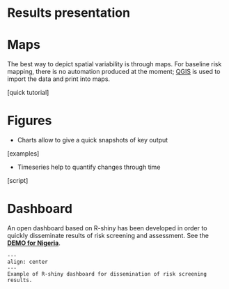 # Results presentation

[//]: # (Comment)

# Maps
The best way to depict spatial variability is through maps.
For baseline risk mapping, there is no automation produced at the moment; [QGIS](external-tools.md) is used to import the data and print into maps.

[quick tutorial]

# Figures

- Charts allow to give a quick snapshots of key output

[examples]

- Timeseries help to quantify changes through time

[script]

# Dashboard

An open dashboard based on R-shiny has been developed in order to quickly disseminate results of risk screening and assessment.
See the [**DEMO for Nigeria**](https://szhaider.shinyapps.io/NigeriaDisasterRisks).

```{figure} images/dashboard.jpg
---
align: center
---
Example of R-shiny dashboard for dissemination of risk screening results.
```